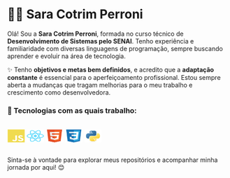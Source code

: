 # 👩‍💻 Sara Cotrim Perroni

Olá! Sou a **Sara Cotrim Perroni**, formada no curso técnico de **Desenvolvimento de Sistemas pelo SENAI**. Tenho experiência e familiaridade com diversas linguagens de programação, sempre buscando aprender e evoluir na área de tecnologia.

✨ Tenho **objetivos e metas bem definidos**, e acredito que a **adaptação constante** é essencial para o aperfeiçoamento profissional. Estou sempre aberta a mudanças que tragam melhorias para o meu trabalho e crescimento como desenvolvedora.

### 🚀 Tecnologias com as quais trabalho:
<div style="display: inline_block"><br>
  <img align="center" alt="Rafa-Js" height="30" width="40" src="https://raw.githubusercontent.com/devicons/devicon/master/icons/javascript/javascript-plain.svg">
  <img align="center" alt="Rafa-React" height="30" width="40" src="https://raw.githubusercontent.com/devicons/devicon/master/icons/react/react-original.svg">
  <img align="center" alt="Rafa-HTML" height="30" width="40" src="https://raw.githubusercontent.com/devicons/devicon/master/icons/html5/html5-original.svg">
  <img align="center" alt="Rafa-CSS" height="30" width="40" src="https://raw.githubusercontent.com/devicons/devicon/master/icons/css3/css3-original.svg">
  <img align="center" alt="Rafa-Python" height="30" width="40" src="https://raw.githubusercontent.com/devicons/devicon/master/icons/python/python-original.svg">
</div>
<br>

Sinta-se à vontade para explorar meus repositórios e acompanhar minha jornada por aqui! 😊


